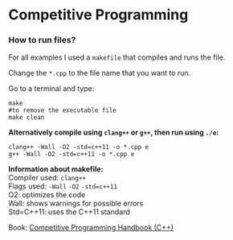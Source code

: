 # Competitive Programming  

### How to run files?  

For all examples I used a `makefile` that compiles and runs the file.  

Change the `*.cpp` to the file name that you want to run.  

Go to a terminal and type: 

```
make 
#to remove the executable file
make clean
```  

**Alternatively compile using `clang++` or `g++`, then run using `./e`:**  
```
clang++ -Wall -O2 -std=c++11 -o *.cpp e
g++ -Wall -O2 -std=c++11 -o *.cpp e
```  

**Information about makefile:**  
Compiler used: `clang++`   
Flags used: `-Wall` `-O2` `-std=c++11`  
O2: optimizes the code  
Wall: shows warnings for possible errors  
Std=C++11: uses the C++11 standard  

Book: [Competitive Programming Handbook (C++)](https://cses.fi/book/index.php)  
